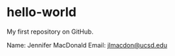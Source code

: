 hello-world
===========

My first repository on GitHub.

Name: Jennifer MacDonald
Email: jlmacdon@ucsd.edu
